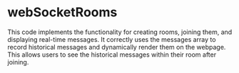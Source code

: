 # webSocketRooms
This code implements the functionality for creating rooms, joining them, and displaying real-time messages. It correctly uses the messages array to record historical messages and dynamically render them on the webpage. This allows users to see the historical messages within their room after joining.

